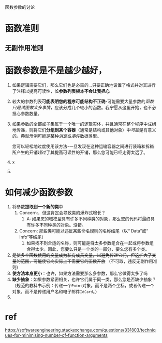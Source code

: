 函数参数的讨论

# 函数准则

## 无副作用准则



# 函数参数是不是越少越好，

1. 如果逻辑需要它们，那么它们也是必需的...只要正确地设置了格式并对其进行了注释以提高可读性，**长参数列表根本不会让我担心**

2. 较大的参数列表**可能表明您的程序可能结构不正确**-可能需要大量参数的*函数只是试图做太多事情*，应该分成几个较小的函数。我宁愿从这里开始，也不必担心参数数量。

3. 如果参数的全部或子集属于一个唯一的逻辑实体，并且通常在整个程序中成组地传递，则将它们**分组到某个容器**（通常是结构或其他对象）中*可能*是有意义的。典型示例可能是某种*消息*或*事件*数据类型。

   您可以轻松地过度使用该方法-一旦发现在这种运输容器之间进行装箱和拆箱所产生的开销超过了其提高可读性的开销，那么您可能已经走得太远了。

4. x

5. 

   

# 如何减少函数参数

1. 将参数**提取到一个新的类**中
   1. Concern:，但这肯定会导致类的爆炸式增长？
      1. A: 如果您的域模型具有许多不同种类的对象，那么您的代码将最终具有许多不同种类的对象。没错。
   2. Concern: 那些类可能以违反某些命名规则的名称结尾（以“ Data”或“ Info”等结尾）
      1. 如果找不到合适的名称，则可能是将太多参数组合在一起或将参数组合得太少。因此，您要么只是一个类的一部分，要么您有多个类。
2. ~~是使多个函数使用的变量成为私有成员变量，以避免传递它们，但这扩大了变量的范围，可能使它向实际上不需要它的函数开放~~ （不可取，违反无副作用准则）
3. **使方法本身更小**：也许，如果方法需要那么多参数，那么它做得太多了吗
4. **缺少抽象**：如果参数紧密相关，也许它们属于同一类，那么您是否缺少抽象？（规范的教科书示例：传递一个`Point`对象，而不是两个坐标，或者传递一个对象，而不是传递用户名和电子邮件`IdCard`。）
5. 

# ref

https://softwareengineering.stackexchange.com/questions/331803/techniques-for-minimising-number-of-function-arguments